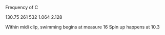 Frequency of C

130.75
261
532
1.064
2.128

Within midi clip, swimming begins at measure 16
Spin up happens at 10.3